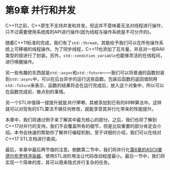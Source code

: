 # 第9章 并行和并发

C++11之前，C++原生不支持并发和并发。但这并不意味着无法对线程进行操作，只不过需要使用系统库的API进行操作(因为线程与操作系统是不可分开的)。

随着C++11标准的完成，我们有了`std::thread`，其能给予我们可以在所有操作系统上可移植的线程操作。为了同步线程，C++11也添加了互斥量，并且对一些RAII类型的锁进行了封装。另外，`std::condition_variable`也能够灵活的在线程间，进行唤醒操作。

另一些有趣的东西就是`std::async`和`std::future`——我们可以将普通的函数封装到`std::async`中，可以在后台异步的运行这些函数。包装后函数的返回值则用`std::future`来表示，函数的结果将会在运行完成后，放入这个对象中，所以可以在函数完成前，做点别的事情。

另一个STL中值得一提提升就是*执行策略*，其被添加到已有的69种算法中。这样就可以对现有的STL算法不做任何修改，就能享受其并行化带来的性能提升。

本章中，我们将通过例子来了解其中最为核心的部分。之后，我们也将了解到C++17对并行的支持。我们不会覆盖所有的细节，但是比较重要的部分肯定会介绍。本书会快速的帮助你了解并行编程机制，至于详细的介绍，我们可以在线对C++17 STL文档进行查阅。

最后，本章中最后两节值的注意。倒数第二节中，我们将并行化[第6章的ASCII曼德尔布罗特渲染器](content/chapter6/chapter6-5-chinese.md)，使用STL进阶用法让代码改动程度最小。最后一节中，我们将实现一个简单的库，其可以用来隐式并行复杂的任务。





